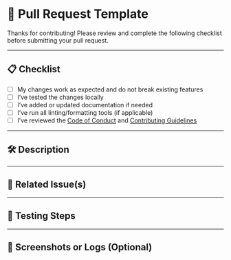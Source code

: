 # 🚀 Pull Request Template

Thanks for contributing! Please review and complete the following checklist before submitting your pull request.

---

## 📋 Checklist

- [ ] My changes work as expected and do not break existing features
- [ ] I’ve tested the changes locally
- [ ] I’ve added or updated documentation if needed
- [ ] I’ve run all linting/formatting tools (if applicable)
- [ ] I’ve reviewed the [Code of Conduct](./CODE_OF_CONDUCT.md) and [Contributing Guidelines](./CONTRIBUTING.md)

---

## 🛠 Description

<!--
Provide a clear and concise explanation of the change.
What does this PR do? Why is it needed?
-->

---

## 🔗 Related Issue(s)

<!--
Use keywords like:
- Closes #123
- Fixes #456
- Resolves #789

This will automatically link the PR to the issue(s), and close them when the PR is merged.
-->

---

## 🧪 Testing Steps

<!--
Explain how reviewers can test this PR locally.
Any setup, commands, or test accounts needed?
-->

---

## 📸 Screenshots or Logs (Optional)

<!--
If this PR changes the UI or has visual/log output, consider attaching screenshots or logs here.
-->
